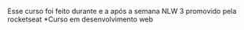 Esse curso foi feito durante e a após a semana NLW 3 promovido pela rocketseat
*Curso em desenvolvimento web
